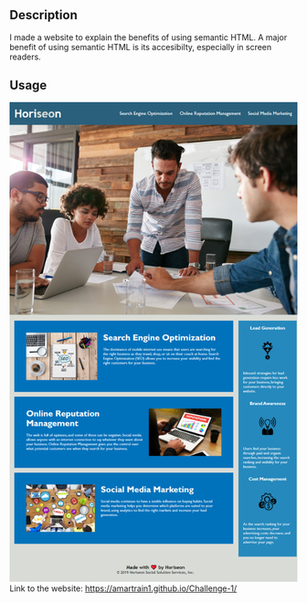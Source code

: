# <Your-Project-Title>

## Description

I made a website to explain the benefits of using semantic HTML. A major benefit of using semantic HTML is its accesibilty, especially in screen readers.

## Usage

!["screenshot of my website"](assets/images/screenshot.png)
Link to the website: https://amartrain1.github.io/Challenge-1/